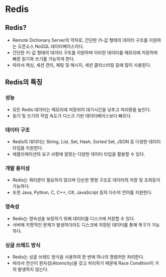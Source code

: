 # Redis
## Redis?
* Remote Dictionary Server의 약자로, 간단한 키-값 형태의 데이터 구조를 지원하는 오픈소스 NoSQL 데이터베이스이다.
* 간단한 키-값 형태의 데이터 구조를 지원하며 이러한 데이터를 메모리에 저장하여 빠른 읽기와 쓰기를 가능하게 한다.
* 따라서 캐싱, 세션 관리, 채팅 및 메시지, 세션 클러스터링 등에 많이 사용된다.

## Redis의 특징
### 성능
* 모든 Redis 데이터는 메모리에 저장되어 대기시간을 낮추고 처리량을 높인다.
* 읽기 및 쓰기의 작업 속도가 디스크 기반 데이터베이스보다 빠르다.

### 데이터 구조
* Redis의 데이터는 String, List, Set, Hash, Sorted Set, JSON 등 다양한 데이터 타입을 지원한다.
* 애플리케이션의 요구 사항에 알맞는 다양한 데이터 타입을 활용할 수 있다.

### 개발 용이성
* Redis는 쿼리문이 필요하지 않으며 단순한 명령 구조로 데이터의 저장 및 조회등이 가능하다.
* 또한 Java, Python, C, C++, C#, JavaScript 등의 다수의 언어를 지원한다.

### 영속성
* Redis는 영속성을 보장하기 위해 데이터를 디스크에 저장할 수 있다.
* 서버에 치명적인 문제가 발생하더라도 디스크에 저장된 데이터를 통해 복구가 가능하다.

### 싱글 쓰레드 방식
* Redis는 싱글 쓰레드 방식을 사용하여 한 번에 하나의 명령어만 처리한다.
* 따라서 연산이 원자성(Atomicity)을 갖고 처리하기 때문에 Race Condition이 거의 발생하지 않는다.

